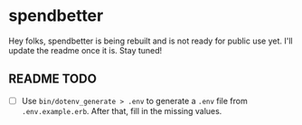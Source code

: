 # spendbetter

Hey folks, spendbetter is being rebuilt and is not ready for public use yet. I'll update the readme once it is. Stay tuned!

## README TODO

- [ ] Use `bin/dotenv_generate > .env` to generate a `.env` file from `.env.example.erb`. After that, fill in the missing values.
